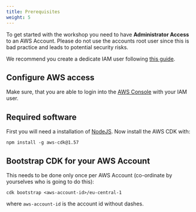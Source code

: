 ```yaml
---
title: Prerequisites
weight: 5
---
```


To get started with the workshop you need to have **Administrator Access** to an AWS Account. Please do not use the 
accounts root user since this is bad practice and leads to potential security risks.

We recommend you create a dedicate IAM user following [this guide](https://docs.aws.amazon.com/IAM/latest/UserGuide/getting-started_create-admin-group.html).

## Configure AWS access

Make sure, that you are able to login into the [AWS Console](https://console.aws.amazon.com/) with your IAM user.

## Required software

First you will need a installation of [NodeJS](https://nodejs.org).
Now install the AWS CDK with:
```shell script
npm install -g aws-cdk@1.57
```

## Bootstrap CDK for your AWS Account

This needs to be done only once per AWS Account (co-ordinate by yourselves who is going to do this):
```shell script
cdk bootstrap <aws-account-id>/eu-central-1
```
where `aws-account-id` is the account id without dashes.
